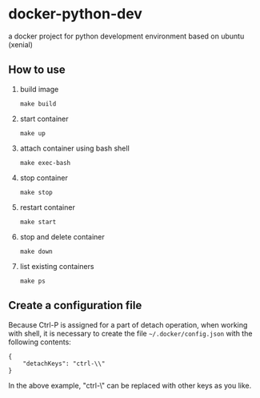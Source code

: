 # docker-python-dev
a docker project for python development environment based on ubuntu (xenial)

## How to use
1. build image

    ```
    make build
    ```

1. start container

    ```
    make up
    ```

1. attach container using bash shell

    ```
    make exec-bash
    ```

1. stop container

    ```
    make stop
    ```

1. restart container

    ```
    make start
    ```

1. stop and delete container

    ```
    make down
    ```


1. list existing containers

    ```
    make ps
    ```
## Create a configuration file

Because Ctrl-P is assigned for a part of detach operation, when working with shell, it is necessary to create the file ```~/.docker/config.json``` with the following contents:

```
{
	"detachKeys": "ctrl-\\"
}
```
In the above example, "ctrl-\\" can be replaced with other keys as you like.
